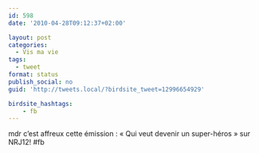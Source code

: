 ```yaml
---
id: 598
date: '2010-04-28T09:12:37+02:00'

layout: post
categories:
  - Vis ma vie
tags:
  - tweet
format: status
publish_social: no
guid: 'http://tweets.local/?birdsite_tweet=12996654929'

birdsite_hashtags:
    - fb
---
```


mdr c’est affreux cette émission : « Qui veut devenir un super-héros » sur NRJ12! #fb